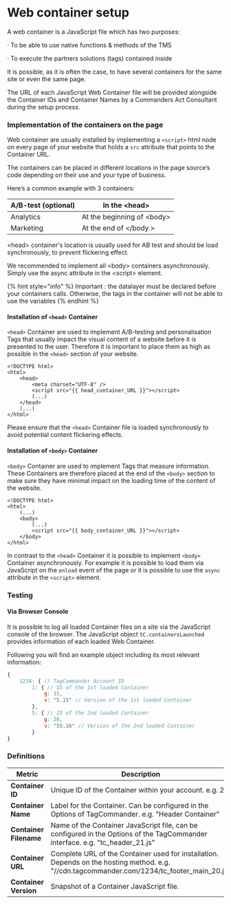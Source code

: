 # Web container setup

A web container is a JavaScript file which has two purposes:

·       To be able to use native functions & methods of the TMS

·       To execute the partners solutions (tags) contained inside

&#x20;

It is possible, as it is often the case, to have several containers for the same site or even the same page.

The URL of each JavaScript Web Container file will be provided alongside the Container IDs and Container Names by a Commanders Act Consultant during the setup process.

### Implementation of the containers on the page

Web container are usually installed by implementing a `<script>` html node on every page of your website that holds a `src` attribute that points to the Container URL.&#x20;

The containers can be placed in different locations in the page source’s code depending on their use and your type of business.

&#x20;

Here’s a common example with 3 containers:     &#x20;

| A/B-test (optional) | In the \<head>              |
| ------------------- | --------------------------- |
| Analytics           | At the beginning of \<body> |
| Marketing           | At the end of \</body >     |

&#x20;

\<head> container's location is usually used for AB test and should be load synchronously, to prevent flickering effect.

We recommended to implement all \<body> containers asynchronously. Simply use the async attribute in the \<script> element.

{% hint style="info" %}
Important : the datalayer must be declared before your containers calls. Otherwise, the tags in the container will not be able to use the variables
{% endhint %}

#### Installation of `<head>` Container

`<head>` Container are used to implement A/B-testing and personalisation Tags that usually impact the visual content of a website before it is presented to the user. Therefore it is important to place them as high as possible in the `<head>` section of your website.

```markup
<!DOCTYPE html>
<html>
    <head>
        <meta charset="UTF-8" />
        <script src="{{ head_container_URL }}"></script>
        (...)
    </head>
    (...)
</html>
```

Please ensure that the `<head>` Container file is loaded synchronously to avoid potential content flickering effects.

#### Installation of `<body>` Container

`<body>` Container are used to implement Tags that measure information. These Containers are therefore placed at the end of the `<body>` section to make sure they have minimal impact on the loading time of the content of the website.

```markup
<!DOCTYPE html>
<html>
    (...)
    <body>
        (...)
        <script src="{{ body_container_URL }}"></script>
    </body>
</html>
```

In contrast to the `<head>` Container it is possible to implement `<body>` Container asynchronously. For example it is possible to load them via JavaScript on the `onload` event of the page or it is possible to use the `async` attribute in the `<script>` element.

### Testing

#### Via Browser Console

It is possible to log all loaded Container files on a site via the JavaScript console of the browser. The JavaScript object `tC.containersLaunched` provides information of each loaded Web Container.&#x20;

Following you will find an example object including its most relevant information:

```javascript
{
    1234: { // TagCommander Account ID
        1: { // ID of the 1st loaded Container
            g: 15,
            v: "5.15" // Version of the 1st loaded Container
        },
        5: { // ID of the 2nd loaded Container
            g: 20,
            v: "55.16" // Version of the 2nd loaded Container
        }
}
```

### Definitions&#x20;

| Metric                 | Description                                                                                                                                    |
| ---------------------- | ---------------------------------------------------------------------------------------------------------------------------------------------- |
| **Container ID**       | Unique ID of the Container within your account. e.g. 21                                                                                        |
| **Container Name**     | Label for the Container. Can be configured in the Options of TagCommander. e.g. "Header Container"                                             |
| **Container Filename** | Name of the Container JavaScript file, can be configured in the Options of the TagCommander interface. e.g. "tc\_header\_21.js"                |
| **Container URL**      | Complete URL of the Container used for installation. Depends on the hosting method. e.g. "//cdn.tagcommander.com/1234/tc\_footer\_main\_20.js" |
| **Container Version**  | Snapshot of a Container JavaScript file.                                                                                                       |

